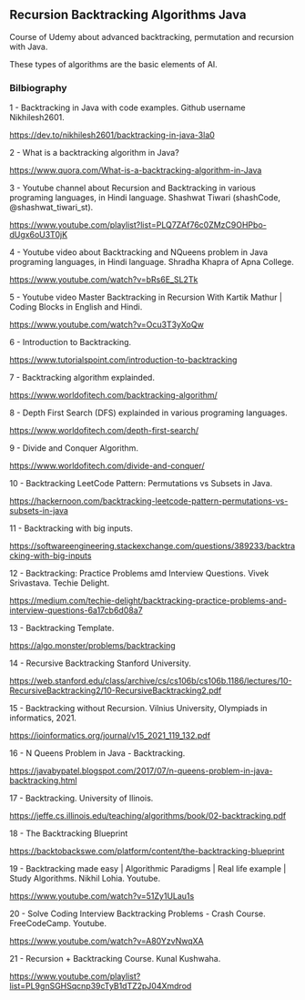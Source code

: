 ## Recursion Backtracking Algorithms Java

Course of Udemy about advanced backtracking, permutation and recursion with Java.

These types of algorithms are the basic elements of AI.


### Bilbiography

1 - Backtracking in Java with code examples. Github username Nikhilesh2601.

https://dev.to/nikhilesh2601/backtracking-in-java-3la0

2 - What is a backtracking algorithm in Java?

https://www.quora.com/What-is-a-backtracking-algorithm-in-Java

3 - Youtube channel about Recursion and Backtracking in various programing languages, in Hindi language. Shashwat Tiwari (shashCode, @shashwat_tiwari_st).

https://www.youtube.com/playlist?list=PLQ7ZAf76c0ZMzC9OHPbo-dUgx6oU3T0jK

4 - Youtube video about Backtracking and NQueens problem in Java programing languages, in Hindi language. Shradha Khapra of Apna College. 

https://www.youtube.com/watch?v=bRs6E_SL2Tk

5 - Youtube video Master Backtracking in Recursion With Kartik Mathur | Coding Blocks in English and Hindi.

https://www.youtube.com/watch?v=Ocu3T3yXoQw

6 - Introduction to Backtracking.

https://www.tutorialspoint.com/introduction-to-backtracking

7 - Backtracking algorithm explainded.

https://www.worldofitech.com/backtracking-algorithm/

8 - Depth First Search (DFS) explainded in various programing languages.

https://www.worldofitech.com/depth-first-search/

9 - Divide and Conquer Algorithm.

https://www.worldofitech.com/divide-and-conquer/

10 - Backtracking LeetCode Pattern: Permutations vs Subsets in Java.

https://hackernoon.com/backtracking-leetcode-pattern-permutations-vs-subsets-in-java

11 - Backtracking with big inputs.

https://softwareengineering.stackexchange.com/questions/389233/backtracking-with-big-inputs

12 - Backtracking: Practice Problems amd Interview Questions. Vivek Srivastava. Techie Delight. 

https://medium.com/techie-delight/backtracking-practice-problems-and-interview-questions-6a17cb6d08a7

13 - Backtracking Template.

https://algo.monster/problems/backtracking

14 - Recursive Backtracking Stanford University.

https://web.stanford.edu/class/archive/cs/cs106b/cs106b.1186/lectures/10-RecursiveBacktracking2/10-RecursiveBacktracking2.pdf

15 - Backtracking without Recursion. Vilnius University, Olympiads in informatics, 2021.

https://ioinformatics.org/journal/v15_2021_119_132.pdf

16 - N Queens Problem in Java - Backtracking.

https://javabypatel.blogspot.com/2017/07/n-queens-problem-in-java-backtracking.html

17 - Backtracking. University of Ilinois.

https://jeffe.cs.illinois.edu/teaching/algorithms/book/02-backtracking.pdf

18 - The Backtracking Blueprint

https://backtobackswe.com/platform/content/the-backtracking-blueprint

19 - Backtracking made easy | Algorithmic Paradigms | Real life example | Study Algorithms. Nikhil Lohia. Youtube.
  
  https://www.youtube.com/watch?v=51Zy1ULau1s
  
20 - Solve Coding Interview Backtracking Problems - Crash Course. FreeCodeCamp. Youtube.

  https://www.youtube.com/watch?v=A80YzvNwqXA

21 - Recursion + Backtracking Course. Kunal Kushwaha.

https://www.youtube.com/playlist?list=PL9gnSGHSqcnp39cTyB1dTZ2pJ04Xmdrod
